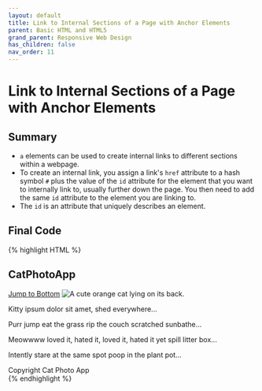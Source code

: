 ```yaml
---
layout: default
title: Link to Internal Sections of a Page with Anchor Elements
parent: Basic HTML and HTML5
grand_parent: Responsive Web Design
has_children: false
nav_order: 11
---
```

# Link to Internal Sections of a Page with Anchor Elements
## Summary
- `a` elements can be used to create internal links to different sections within a webpage.
- To create an internal link, you assign a link's `href` attribute to a hash symbol `#` plus the value of the `id` attribute for the element that you want to internally link to, usually further down the page. You then need to add the same `id` attribute to the element you are linking to.
- The `id` is an attribute that uniquely describes an element.

## Final Code

{% highlight HTML %}
<h2>CatPhotoApp</h2>
<main>
  <a href="#footer">Jump to Bottom</a>
  <img src="https://www.bit.ly/fcc-relaxing-cat" alt="A cute orange cat lying on its back.">
  <p>Kitty ipsum dolor sit amet, shed everywhere...</p>
  <p>Purr jump eat the grass rip the couch scratched sunbathe...</p>
  <p>Meowwww loved it, hated it, loved it, hated it yet spill litter box...</p>
  <p>Intently stare at the same spot poop in the plant pot...</p>
</main>
<footer id="footer">Copyright Cat Photo App</footer>
{% endhighlight %}